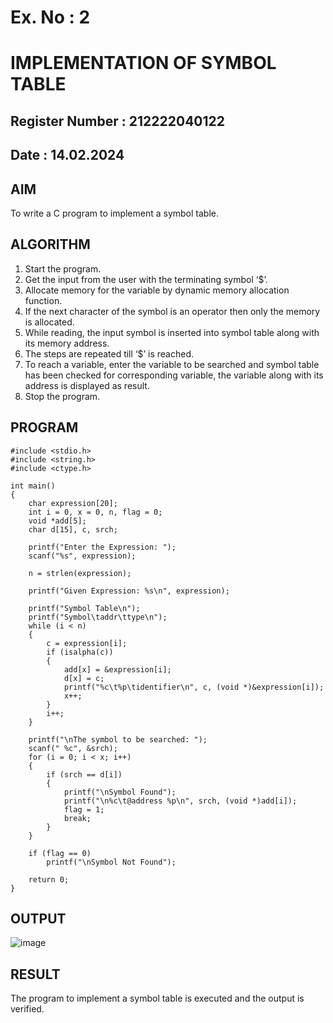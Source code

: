 # Ex. No : 2	
# IMPLEMENTATION OF SYMBOL TABLE 
## Register Number : 212222040122
## Date : 14.02.2024

## AIM   
To write a C program to implement a symbol table.

## ALGORITHM
1.	Start the program.
2.	Get the input from the user with the terminating symbol ‘$’.
3.	Allocate memory for the variable by dynamic memory allocation function.
4.	If the next character of the symbol is an operator then only the memory is allocated.
5.	While reading, the input symbol is inserted into symbol table along with its memory address.
6.	The steps are repeated till ‘$’ is reached.
7.	To reach a variable, enter the variable to be searched and symbol table has been checked for corresponding variable, the variable along with its address is displayed as result.
8.	Stop the program. 

## PROGRAM
```
#include <stdio.h>
#include <string.h>
#include <ctype.h>

int main()
{
    char expression[20];
    int i = 0, x = 0, n, flag = 0;
    void *add[5];
    char d[15], c, srch;

    printf("Enter the Expression: ");
    scanf("%s", expression);

    n = strlen(expression);

    printf("Given Expression: %s\n", expression);

    printf("Symbol Table\n");
    printf("Symbol\taddr\ttype\n");
    while (i < n)
    {
        c = expression[i];
        if (isalpha(c))
        {
            add[x] = &expression[i];
            d[x] = c;
            printf("%c\t%p\tidentifier\n", c, (void *)&expression[i]);
            x++;
        }
        i++;
    }

    printf("\nThe symbol to be searched: ");
    scanf(" %c", &srch);
    for (i = 0; i < x; i++)
    {
        if (srch == d[i])
        {
            printf("\nSymbol Found");
            printf("\n%c\t@address %p\n", srch, (void *)add[i]);
            flag = 1;
            break;
        }
    }

    if (flag == 0)
        printf("\nSymbol Not Found");

    return 0;
}
```

## OUTPUT 
![image](https://github.com/Praveenanagaraji22/19CS409-Compiler-Design-Lab/assets/119393514/a7feb1a0-314a-44a6-a807-d3dd2f36624d)

## RESULT
The program to implement a symbol table is executed and the output is verified.
